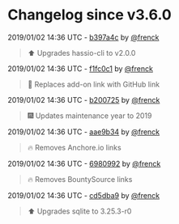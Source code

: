 # Changelog since v3.6.0

2019/01/02 14:36 UTC - [b397a4c](https://github.com/hassio-addons/addon-ssh/commit/b397a4c6bd7d27324cdcf7d65ed5437a885c0a3e) by [@frenck](https://github.com/frenck)
> :arrow_up: Upgrades hassio-cli to v2.0.0 

2019/01/02 14:36 UTC - [f1fc0c1](https://github.com/hassio-addons/addon-ssh/commit/f1fc0c170abc5a5ced0668d144490ef3aef7faf1) by [@frenck](https://github.com/frenck)
> :tractor: Replaces add-on link with GitHub link 

2019/01/02 14:36 UTC - [b200725](https://github.com/hassio-addons/addon-ssh/commit/b2007254eb892522182bc8c5a6b1600e341e84c5) by [@frenck](https://github.com/frenck)
> :fireworks: Updates maintenance year to 2019 

2019/01/02 14:36 UTC - [aae9b34](https://github.com/hassio-addons/addon-ssh/commit/aae9b34fd8fb775194b71ca7fed2eda4af706ca1) by [@frenck](https://github.com/frenck)
> :fire: Removes Anchore.io links 

2019/01/02 14:36 UTC - [6980992](https://github.com/hassio-addons/addon-ssh/commit/69809920862b9f99ca3e90def072257cf4f4119d) by [@frenck](https://github.com/frenck)
> :fire: Removes BountySource links 

2019/01/02 14:36 UTC - [cd5dba9](https://github.com/hassio-addons/addon-ssh/commit/cd5dba9d93878518321a6008dc25a1a5b02ae1de) by [@frenck](https://github.com/frenck)
> :arrow_up: Upgrades sqlite to 3.25.3-r0 

